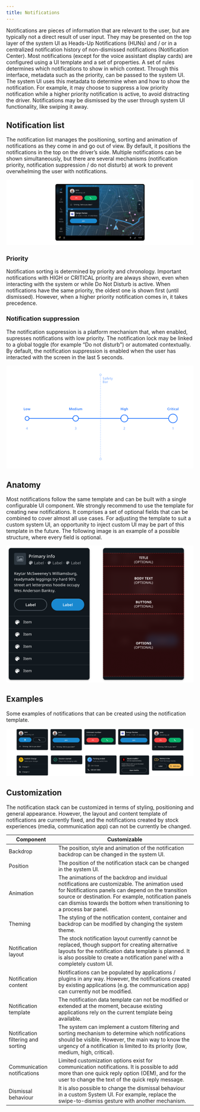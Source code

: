 ```yaml
---
title: Notifications
---
```


Notifications are pieces of information that are relevant to the user, but are typically not a 
direct result of user input. They may be presented on the top layer of the system UI as Heads-Up 
Notifications (HUNs) and / or in a centralized notification history of non-dismissed notifications 
(Notification Center). Most notifications (except for the voice assistant display cards) are 
configured using a UI template and a set of properties. A set of rules determines which 
notifications to show in which context. Through this interface, metadata such as the priority, can 
be passed to the system UI. The system UI uses this metadata to determine when and how to show the 
notification. For example, it may choose to suppress a low priority notification while a higher 
priority notification is active, to avoid distracting the driver. Notifications may be dismissed by 
the user through system UI functionality, like swiping it away.

## Notification list

The notification list manages the positioning, sorting and animation of notifications as they come 
in and go out of view. By default, it positions the notifications in the top on the driver’s side. 
Multiple notifications can be shown simultaneously, but there are several mechanisms (notification 
priority, notification suppression / do not disturb) at work to prevent overwhelming the user with 
notifications.

![notification list](images/notifications/notification-list.png)

### Priority

Notification sorting is determined by priority and chronology. Important notifications 
with HIGH or CRITICAL priority are always shown, even when interacting with the system or while Do 
Not Disturb is active. When notifications have the same priority, the oldest one is shown first 
(until dismissed). However, when a higher priority notification comes in, it takes precedence.

### Notification suppression

The notification suppression is a platform mechanism that, when enabled, supresses notifications 
with low priority. The notification lock may be linked to a global toggle (for example “Do not 
disturb”) or automated contextually. By default, the notification suppression is enabled when the 
user has interacted with the screen in the last 5 seconds.

![notification suppression](images/notifications/notification-suppression.png)

## Anatomy

Most notifications follow the same template and can be built with a single configurable UI 
component. We strongly recommend to use the template for creating new notifications. It comprises a 
set of optional fields that can be combined to cover almost all use cases. For adjusting the 
template to suit a custom system UI, an opportunity to inject custom UI may be part of this template 
in the future. The following image is an example of a possible structure, where every field is 
optional.

![notification template](images/notifications/notification-template.png)

## Examples

Some examples of notifications that can be created using the notification template.

![notification examples](images/notifications/notification-examples.png)

## Customization

The notification stack can be customized in terms of styling, positioning and general appearance. 
However, the layout and content template of notifications are currently fixed, and the 
notifications created by stock experiences (media, communication app) can not be currently be 
changed.

| Component     | Customizable  |
| ------------- | ------------- |
| Backdrop | The position, style and animation of the notification backdrop can be changed in the system UI. |
| Position | The position of the notification stack can be changed in the system UI. |
| Animation | The animations of the backdrop and invidual notifications are customizable. The animation used for Notifications panels can depend on the transition source or destination. For example, notification panels can dismiss towards the bottom when transitioning to a process bar panel. |
| Theming | The styling of the notification content, container and backdrop can be modified by changing the system theme. |
| Notification layout | The stock notification layout currently cannot be replaced, though support for creating alternative layouts for the notification data template is planned. It is also possible to create a notification panel with a completely custom UI. |
| Notification content | Notifications can be populated by applications / plugins in any way. However, the notifications created by existing applications (e.g. the communication app) can currently not be modified. |
| Notification template | The notification data template can not be modified or extended at the moment, because existing applications rely on the current template being available. |
| Notification filtering and sorting | The system can implement a custom filtering and sorting mechanism to determine which notifications should be visible. However, the main way to know the urgency of a notification is limited to its priority (low, medium, high, critical). |
| Communication notifications | Limited customization options exist for communication notifications. It is possible to add more than one quick reply option (OEM), and for the user to change the text of the quick reply message. |
| Dismissal behaviour | It is also possible to change the dismissal behaviour in a custom System UI. For example, replace the swipe-to-dismiss gesture with another mechanism.|


